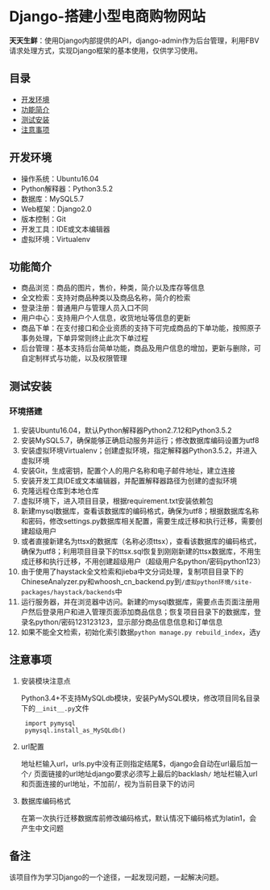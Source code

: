 Django-搭建小型电商购物网站
=========================================
**天天生鲜**：使用Django内部提供的API，django-admin作为后台管理，利用FBV请求处理方式，实现Django框架的基本使用，仅供学习使用。

目录
----
* [开发环境](#开发环境)
* [功能简介](#功能简介)
* [测试安装](#测试安装)
* [注意事项](#注意事项)

开发环境
--------
- 操作系统：Ubuntu16.04
- Python解释器：Python3.5.2
- 数据库：MySQL5.7
- Web框架：Django2.0
- 版本控制：Git
- 开发工具：IDE或文本编辑器
- 虚拟环境：Virtualenv

功能简介
--------
- 商品浏览：商品的图片，售价，种类，简介以及库存等信息
- 全文检索：支持对商品种类以及商品名称，简介的检索
- 登录注册：普通用户与管理人员入口不同
- 用户中心：支持用户个人信息，收货地址等信息的更新
- 商品下单：在支付接口和企业资质的支持下可完成商品的下单功能，按照原子事务处理，下单异常则终止此次下单过程
- 后台管理：基本支持后台简单功能，商品及用户信息的增加，更新与删除，可自定制样式与功能，以及权限管理

测试安装
--------

### 环境搭建

1. 安装Ubuntu16.04，默认Python解释器Python2.7.12和Python3.5.2
2. 安装MySQL5.7，确保能够正确启动服务并运行；修改数据库编码设置为utf8
3. 安装虚拟环境Virtualenv；创建虚拟环境，指定解释器Python3.5.2，并进入虚拟环境
4. 安装Git，生成密钥，配置个人的用户名称和电子邮件地址，建立连接
5. 安装开发工具IDE或文本编辑器，并配置解释器路径为创建的虚拟环境
6. 克隆远程仓库到本地仓库
7. 虚拟环境下，进入项目目录，根据requirement.txt安装依赖包
8. 新建mysql数据库，查看该数据库的编码格式，确保为utf8；根据数据库名称和密码，修改settings.py数据库相关配置，需要生成迁移和执行迁移，需要创建超级用户
9. 或者直接新建名为ttsx的数据库（名称必须ttsx），查看该数据库的编码格式，确保为utf8；利用项目目录下的ttsx.sql恢复到刚刚新建的ttsx数据库，不用生成迁移和执行迁移，不用创建超级用户（超级用户名python/密码python123）
10. 由于使用了haystack全文检索和jieba中文分词处理，复制项目目录下的ChineseAnalyzer.py和whoosh_cn_backend.py到`/虚拟python环境/site-packages/haystack/backends`中
10. 运行服务器，并在浏览器中访问。新建的mysql数据库，需要点击页面注册用户然后登录用户和进入管理页面添加商品信息；恢复项目目录下的数据库，登录名python/密码123123123，显示部分商品信息信息和订单信息
11. 如果不能全文检索，初始化索引数据`python manage.py rebuild_index`，选y

注意事项
--------

1. 安装模块注意点

    Python3.4+不支持MySQLdb模块，安装PyMySQL模块，修改项目同名目录下的`__init__.py`文件

        import pymysql
        pymysql.install_as_MySQLdb()

2. url配置

    地址栏输入url，urls.py中没有正则指定结尾$，django会自动在url最后加一个`/`
    页面链接的url地址django要求必须写上最后的backlash`/`
    地址栏输入url和页面连接的url地址，不加前/，视为当前目录下的访问

3. 数据库编码格式

    在第一次执行迁移数据库前修改编码格式，默认情况下编码格式为latin1，会产生中文问题

备注
------

该项目作为学习Django的一个途径，一起发现问题，一起解决问题。
